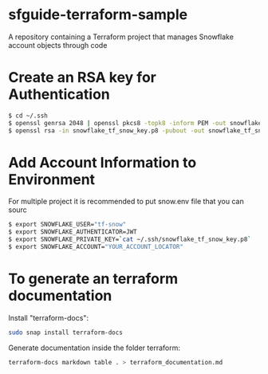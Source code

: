 # sfguide-terraform-sample
A repository containing a Terraform project that manages Snowflake account objects through code

# Create an RSA key for Authentication

``` bash
$ cd ~/.ssh
$ openssl genrsa 2048 | openssl pkcs8 -topk8 -inform PEM -out snowflake_tf_snow_key.p8 -nocrypt
$ openssl rsa -in snowflake_tf_snow_key.p8 -pubout -out snowflake_tf_snow_key.pub
```

# Add Account Information to Environment
For multiple project it is recommended to put snow.env file that you can sourc

``` bash
$ export SNOWFLAKE_USER="tf-snow"
$ export SNOWFLAKE_AUTHENTICATOR=JWT
$ export SNOWFLAKE_PRIVATE_KEY=`cat ~/.ssh/snowflake_tf_snow_key.p8`
$ export SNOWFLAKE_ACCOUNT="YOUR_ACCOUNT_LOCATOR"
```

# To generate an terraform documentation

Install "terraform-docs":

``` bash
sudo snap install terraform-docs
```

Generate documentation inside the folder terraform:


``` bash
terraform-docs markdown table . > terraform_documentation.md
```